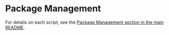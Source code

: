 # Package Management

For details on each script, see the [Package Management section in the main README](https://github.com/YanivHaliwa/Linux-Stuff/tree/master?tab=readme-ov-file#package-management).